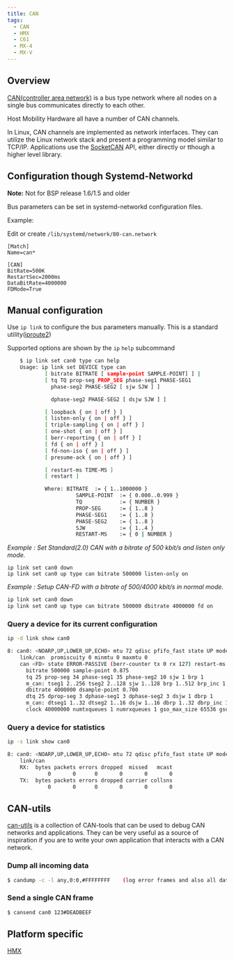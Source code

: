 ```yaml
---
title: CAN
tags:
  - CAN
  - HMX
  - C61
  - MX-4
  - MX-V
---
```


## Overview

[CAN(controller area network)](https://en.wikipedia.org/wiki/CAN_bus) is a bus type network where all nodes on a single bus communicates directly to each other. 

Host Mobility Hardware all have a number of CAN channels.

In Linux, CAN channels are implemented as network interfaces. They can utilize the Linux network stack and present a programming model similar to TCP/IP. Applications use the [SocketCAN](https://www.kernel.org/doc/html/v4.19/networking/can.html) API, either directly or tthough a higher level library.

## Configuration though Systemd-Networkd

**Note:** Not for BSP release 1.6/1.5 and older

Bus parameters can be set in systemd-networkd configuration files. 

Example:

Edit or create `/lib/systemd/network/80-can.network`
```
[Match]
Name=can*

[CAN]
BitRate=500K
RestartSec=2000ms
DataBitRate=4000000
FDMode=True
```


## Manual configuration

Use `ip link` to configure the bus parameters manually. This is a standard utility([iproute2](https://wiki.linuxfoundation.org/networking/iproute2))

Supported options are shown by the `ip` `help` subcommand

```bash
    $ ip link set can0 type can help  
    Usage: ip link set DEVICE type can
            [ bitrate BITRATE [ sample-point SAMPLE-POINT] ] |
            [ tq TQ prop-seg PROP_SEG phase-seg1 PHASE-SEG1
              phase-seg2 PHASE-SEG2 [ sjw SJW ] ]

              dphase-seg2 PHASE-SEG2 [ dsjw SJW ] ]

            [ loopback { on | off } ]
            [ listen-only { on | off } ]
            [ triple-sampling { on | off } ]
            [ one-shot { on | off } ]
            [ berr-reporting { on | off } ]
            [ fd { on | off } ]
            [ fd-non-iso { on | off } ]
            [ presume-ack { on | off } ]

            [ restart-ms TIME-MS ]
            [ restart ]

            Where: BITRATE  := { 1..1000000 }
                      SAMPLE-POINT  := { 0.000..0.999 }
                      TQ            := { NUMBER }
                      PROP-SEG      := { 1..8 }
                      PHASE-SEG1    := { 1..8 }
                      PHASE-SEG2    := { 1..8 }
                      SJW           := { 1..4 }
                      RESTART-MS    := { 0 | NUMBER }
```


*Example : Set Standard(2.0) CAN with a bitrate of 500 kbit/s and listen only mode.*
```
ip link set can0 down
ip link set can0 up type can bitrate 500000 listen-only on
```

*Example : Setup CAN-FD with a bitrate of 500/4000 kbit/s in normal mode.*
```bash
ip link set can0 down
ip link set can0 up type can bitrate 500000 dbitrate 4000000 fd on
```

### Query a device for its current configuration

```bash
ip -d link show can0
```

```bash
8: can0: <NOARP,UP,LOWER_UP,ECHO> mtu 72 qdisc pfifo_fast state UP mode DEFAULT group default qlen 10
    link/can  promiscuity 0 minmtu 0 maxmtu 0 
    can <FD> state ERROR-PASSIVE (berr-counter tx 0 rx 127) restart-ms 0 
	  bitrate 500000 sample-point 0.875
	  tq 25 prop-seg 34 phase-seg1 35 phase-seg2 10 sjw 1 brp 1
	  m_can: tseg1 2..256 tseg2 2..128 sjw 1..128 brp 1..512 brp_inc 1
	  dbitrate 4000000 dsample-point 0.700
	  dtq 25 dprop-seg 3 dphase-seg1 3 dphase-seg2 3 dsjw 1 dbrp 1
	  m_can: dtseg1 1..32 dtseg2 1..16 dsjw 1..16 dbrp 1..32 dbrp_inc 1
	  clock 40000000 numtxqueues 1 numrxqueues 1 gso_max_size 65536 gso_max_segs 65535 parentbus spi parentdev spi3.0 
```

### Query a device for statistics

```bash
ip -s link show can0
```

```bash
8: can0: <NOARP,UP,LOWER_UP,ECHO> mtu 72 qdisc pfifo_fast state UP mode DEFAULT group default qlen 10
    link/can 
    RX:  bytes packets errors dropped  missed   mcast           
             0       0      0       0       0       0 
    TX:  bytes packets errors dropped carrier collsns           
             0       0      0       0       0       0 
```

## CAN-utils 

[can-utils]( https://github.com/linux-can/can-utils) is a collection of CAN-tools that
can be used to debug CAN networks and applications. They can be very useful as a source of
inspiration if you are to write your own application that interacts with a CAN
network.

### Dump all incoming data

```bash
$ candump -c -l any,0:0,#FFFFFFFF    (log error frames and also all data frames)
```

### Send a single CAN frame

```bash
$ cansend can0 123#DEADBEEF
```


## Platform specific

[HMX](hmx/can.md)


